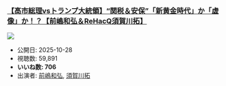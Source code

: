 ### [【高市総理vsトランプ大統領】“関税＆安保”「新黄金時代」か「虚像」か！？【前嶋和弘＆ReHacQ須賀川拓】](https://www.youtube.com/watch?v=l33fXJtn-rE)
[![](https://img.youtube.com/vi/l33fXJtn-rE/sddefault.jpg)](https://www.youtube.com/watch?v=l33fXJtn-rE)
-   公開日: 2025-10-28
-   視聴数: 59,891
-   **いいね数: 706**
-   出演者: [前嶋和弘](/rehacq_fan/people/前嶋和弘 "wikilink"), [須賀川拓](/rehacq_fan/people/須賀川拓 "wikilink")
